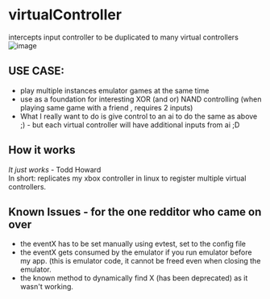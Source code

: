 # virtualController
intercepts input controller to be duplicated to many virtual controllers<br>
![image](https://github.com/LeannAlexandra/virtualController/assets/81232303/2b51e0b0-1b39-44a9-a63f-9f400132085d)


<h2>USE CASE:</h2>

<ul>
<li>play multiple instances emulator games at the same time </li>
<li>use as a foundation for interesting XOR (and or) NAND controlling (when playing same game with a friend , requires 2 inputs) </li>
<li>What I really want to do is give control to an ai to do the same as above ;) - but each virtual controller will have additional inputs from ai ;D </li>
</ul>

<h2>How it works</h2>
  <em>It just works</em> - Todd Howard<br>
In short: replicates my xbox controller in linux to register multiple virtual controllers.


<h2>Known Issues - for the one redditor who came on over</h2>

<ul><li>the eventX has to be set manually using evtest, set to the config file</li>
<li>the eventX gets consumed by the emulator if you run emulator before my app. (this is emulator code, it cannot be freed even when closing the emulator.</li>
<li>the known method to dynamically find X (has been deprecated) as it wasn't working.</li></ul>


